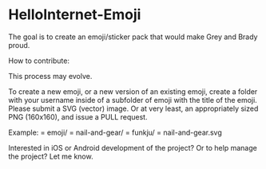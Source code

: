 # HelloInternet-Emoji
The goal is to create an emoji/sticker pack that would make Grey and Brady proud.

How to contribute:

This process may evolve.

To create a new emoji, or a new version of an existing emoji, create a folder with your username inside of a subfolder of emoji with the title of the emoji. Please submit a SVG (vector) image. Or at very least, an appropriately sized PNG (160x160), and issue a PULL request.

Example:
  = emoji/
    = nail-and-gear/
      = funkju/
        = nail-and-gear.svg


Interested in iOS or Android development of the project? Or to help manage the project? Let me know.
